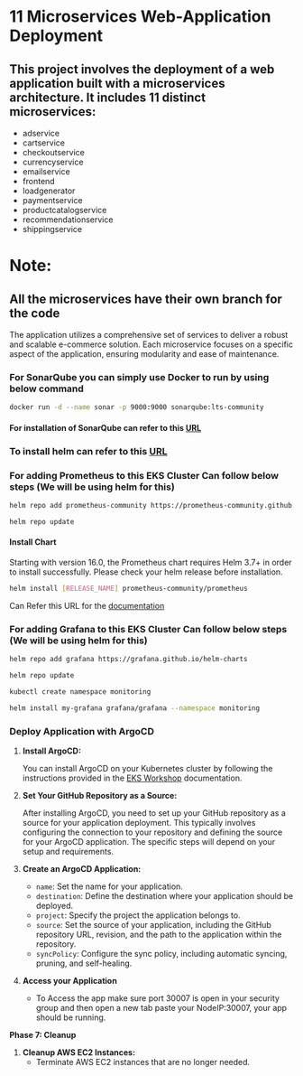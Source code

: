 # 11 Microservices Web-Application Deployment

## This project involves the deployment of a web application built with a microservices architecture. It includes 11 distinct microservices:

- adservice
- cartservice
- checkoutservice
- currencyservice
- emailservice
- frontend
- loadgenerator
- paymentservice
- productcatalogservice
- recommendationservice
- shippingservice

# Note:
## All the microservices have their own branch for the code

The application utilizes a comprehensive set of services to deliver a robust and scalable e-commerce solution. Each microservice focuses on a specific aspect of the application, ensuring modularity and ease of maintenance.

### For SonarQube you can simply use Docker to run by using below command

```bash
docker run -d --name sonar -p 9000:9000 sonarqube:lts-community
```

#### For installation of SonarQube can refer to this [URL](https://docs.sonarsource.com/sonarqube/latest/setup-and-upgrade/install-the-server/introduction/)

### To install helm can refer to this [URL](https://helm.sh/docs/intro/install/)

### For adding Prometheus to this EKS Cluster Can follow below steps (We will be using helm for this)

```bash
helm repo add prometheus-community https://prometheus-community.github.io/helm-charts
```

```bash
helm repo update
```

#### Install Chart

Starting with version 16.0, the Prometheus chart requires Helm 3.7+ in order to install successfully. Please check your helm release before installation.

```bash
helm install [RELEASE_NAME] prometheus-community/prometheus
```

Can Refer this URL for the [documentation](https://artifacthub.io/packages/helm/prometheus-community/prometheus)

### For adding Grafana to this EKS Cluster Can follow below steps (We will be using helm for this)

```bash
helm repo add grafana https://grafana.github.io/helm-charts
```

```bash
helm repo update
```

```bash
kubectl create namespace monitoring
```

```bash
helm install my-grafana grafana/grafana --namespace monitoring
```

### Deploy Application with ArgoCD

1. **Install ArgoCD:**

   You can install ArgoCD on your Kubernetes cluster by following the instructions provided in the [EKS Workshop](https://archive.eksworkshop.com/intermediate/290_argocd/install/) documentation.

2. **Set Your GitHub Repository as a Source:**

   After installing ArgoCD, you need to set up your GitHub repository as a source for your application deployment. This typically involves configuring the connection to your repository and defining the source for your ArgoCD application. The specific steps will depend on your setup and requirements.

3. **Create an ArgoCD Application:**

   - `name`: Set the name for your application.
   - `destination`: Define the destination where your application should be deployed.
   - `project`: Specify the project the application belongs to.
   - `source`: Set the source of your application, including the GitHub repository URL, revision, and the path to the application within the repository.
   - `syncPolicy`: Configure the sync policy, including automatic syncing, pruning, and self-healing.

4. **Access your Application**
   - To Access the app make sure port 30007 is open in your security group and then open a new tab paste your NodeIP:30007, your app should be running.

**Phase 7: Cleanup**

1. **Cleanup AWS EC2 Instances:**
   - Terminate AWS EC2 instances that are no longer needed.
